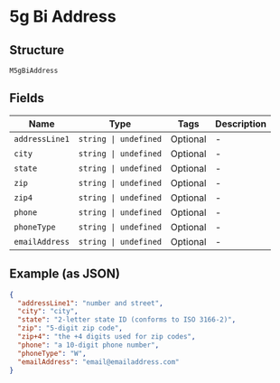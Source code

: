 
# 5g Bi Address

## Structure

`M5gBiAddress`

## Fields

| Name | Type | Tags | Description |
|  --- | --- | --- | --- |
| `addressLine1` | `string \| undefined` | Optional | - |
| `city` | `string \| undefined` | Optional | - |
| `state` | `string \| undefined` | Optional | - |
| `zip` | `string \| undefined` | Optional | - |
| `zip4` | `string \| undefined` | Optional | - |
| `phone` | `string \| undefined` | Optional | - |
| `phoneType` | `string \| undefined` | Optional | - |
| `emailAddress` | `string \| undefined` | Optional | - |

## Example (as JSON)

```json
{
  "addressLine1": "number and street",
  "city": "city",
  "state": "2-letter state ID (conforms to ISO 3166-2)",
  "zip": "5-digit zip code",
  "zip+4": "the +4 digits used for zip codes",
  "phone": "a 10-digit phone number",
  "phoneType": "W",
  "emailAddress": "email@emailaddress.com"
}
```

